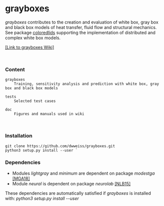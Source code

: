 # grayboxes

_grayboxes_ contributes to the creation and evaluation of white box, gray box and black box models of heat transfer, fluid flow and structural mechanics. See package [coloredlids](https://github.com/dwweiss/coloredlids/wiki) supporting the implementation of distributed and complex white box models.



[[Link to grayboxes Wiki]](https://github.com/dwweiss/grayboxes/wiki/1.-Introduction)

<br>

### Content

    grayboxes
        Training, sensitivity analysis and prediction with white box, gray box and black box models

    tests
        Selected test cases

    doc
        Figures and manuals used in wiki
        

### Installation

    git clone https://github.com/dwweiss/grayboxes.git
    python3 setup.py install --user `

### Dependencies

- Modules _lightgray_ and _minimum_ are dependent on package _modestga_ [[MGA18]](https://github.com/dwweiss/grayboxes/wiki/References#mga18)
- Module _neural_ is dependent on package _neurolab_ [[NLB15]](https://github.com/dwweiss/grayboxes/wiki/References#nlb15)

These dependencies are automatically satisfied if _grayboxes_ is installed with: _python3 setup.py install --user_  
